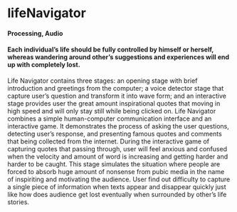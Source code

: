 # lifeNavigator
#### Processing, Audio
#### Each individual’s life should be fully controlled by himself or herself, whereas wandering around other’s suggestions and experiences will end up with completely lost. 

Life Navigator contains three stages: an opening stage with brief introduction and greetings from the computer; a voice detector stage that capture user’s question and transform it into wave form; and an interactive stage provides user the great amount inspirational quotes that moving in high speed and will only stay still while being clicked on. Life Navigator combines a simple human-computer communication interface and an interactive game. It demonstrates the process of asking the user questions, detecting user’s response, and presenting famous quotes and comments that being collected from the internet. During the interactive game of capturing quotes that passing through, user will feel anxious and confused when the velocity and amount of word is increasing and getting harder and harder to be caught. This stage simulates the situation where people are forced to absorb huge amount of nonsense from pubic media in the name of inspiriting and motivating the audience. User find out difficulty to capture a single piece of information when texts appear and disappear quickly just like how does audience get lost eventually when surrounded by other’s life stories. 
